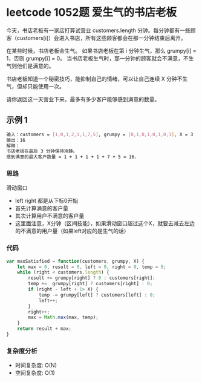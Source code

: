 # leetcode 1052题 爱生气的书店老板

今天，书店老板有一家店打算试营业 customers.length 分钟。每分钟都有一些顾客（customers[i]）会进入书店，所有这些顾客都会在那一分钟结束后离开。

在某些时候，书店老板会生气。 如果书店老板在第 i 分钟生气，那么 grumpy[i] = 1，否则 grumpy[i] = 0。 当书店老板生气时，那一分钟的顾客就会不满意，不生气则他们是满意的。

书店老板知道一个秘密技巧，能抑制自己的情绪，可以让自己连续 X 分钟不生气，但却只能使用一次。

请你返回这一天营业下来，最多有多少客户能够感到满意的数量。

## 示例 1

```bash
输入：customers = [1,0,1,2,1,1,7,5], grumpy = [0,1,0,1,0,1,0,1], X = 3
输出：16
解释：
书店老板在最后 3 分钟保持冷静。
感到满意的最大客户数量 = 1 + 1 + 1 + 1 + 7 + 5 = 16.
```

### 思路

滑动窗口

- left right 都是从下标0开始
- 首先计算满意的客户量
- 其次计算用户不满意的客户量
- 这里面注意，X分钟（区间技能），如果滑动窗口超过这个X，就要去减去左边的不满意的用户量（如果left对应的是生气的话）

### 代码

```js
var maxSatisfied = function(customers, grumpy, X) {
    let max = 0, result = 0, left = 0, right = 0, temp = 0;
    while (right < customers.length) {
        result += grumpy[right] ? 0 : customers[right];
        temp +=  grumpy[right] ? customers[right] : 0;
        if (right - left + 1> X) {
            temp -= grumpy[left] ? customers[left] : 0;
            left++;
        }
        right++;
        max = Math.max(max, temp);
    }
    return result + max;
}
```

### 复杂度分析

- 时间复杂度: O(N)
- 空间复杂度: O(1)
